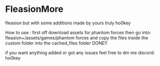 # FleasionMore
fleasion but with some additions made by yours truly ho0key

How to use :
first off download assets for phantom forces then go into:
fleasion+/assets/games/phantom forces 
and copy the files inside the custom folder into the cached_files folder 
DONE!!

if you want anything added or got any issues feel free to dm me
discord: ho0key
